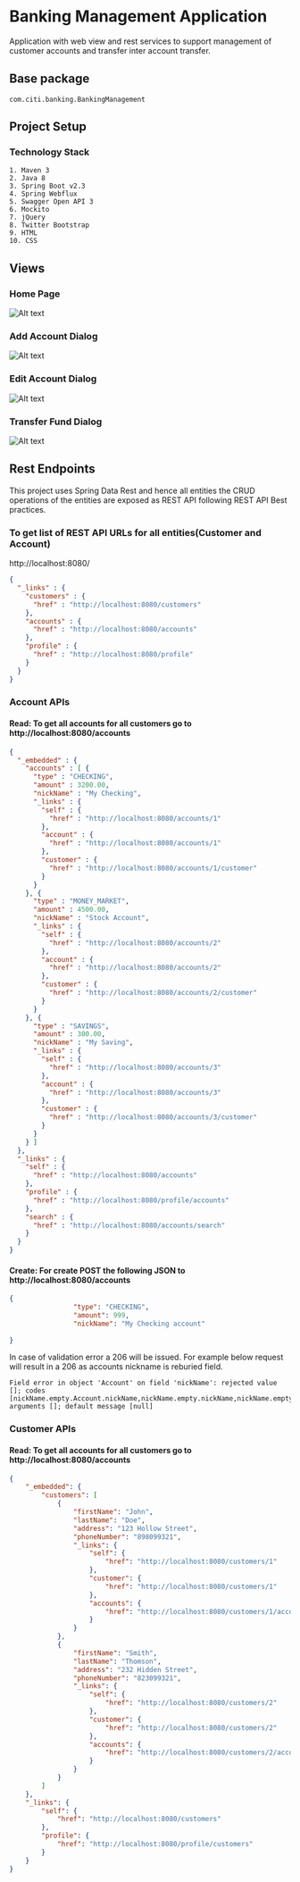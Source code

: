 # Banking Management Application
Application with web view and rest services to support management of customer accounts and transfer inter account transfer.
		
## Base package
```text
com.citi.banking.BankingManagement
```

## Project Setup
### Technology Stack 
```text
1. Maven 3
2. Java 8
3. Spring Boot v2.3
4. Spring Webflux
5. Swagger Open API 3
6. Mockito
7. jQuery
8. Twitter Bootstrap
9. HTML
10. CSS
```

## Views

### Home Page
![Alt text](docs/homePage.PNG?raw=true "Home Page")

### Add Account Dialog
![Alt text](docs/createAccount.PNG?raw=true "Add Account Dialog")

### Edit Account Dialog
![Alt text](docs/editAccount.PNG?raw=true "Edit Account Dialog")

### Transfer Fund Dialog
![Alt text](docs/transferFund.PNG?raw=true "Transfer Fund Dialog")

## Rest Endpoints
This project uses Spring Data Rest and hence all entities the CRUD operations of the entities are exposed
as REST API following REST API Best practices.

### To get list of REST API URLs for all entities(Customer and Account) 
http://localhost:8080/
```json
{
  "_links" : {
    "customers" : {
      "href" : "http://localhost:8080/customers"
    },
    "accounts" : {
      "href" : "http://localhost:8080/accounts"
    },
    "profile" : {
      "href" : "http://localhost:8080/profile"
    }
  }
}
```

### Account APIs

#### Read: To get all accounts for all customers go to http://localhost:8080/accounts
```json
{
  "_embedded" : {
    "accounts" : [ {
      "type" : "CHECKING",
      "amount" : 3200.00,
      "nickName" : "My Checking",
      "_links" : {
        "self" : {
          "href" : "http://localhost:8080/accounts/1"
        },
        "account" : {
          "href" : "http://localhost:8080/accounts/1"
        },
        "customer" : {
          "href" : "http://localhost:8080/accounts/1/customer"
        }
      }
    }, {
      "type" : "MONEY_MARKET",
      "amount" : 4500.00,
      "nickName" : "Stock Account",
      "_links" : {
        "self" : {
          "href" : "http://localhost:8080/accounts/2"
        },
        "account" : {
          "href" : "http://localhost:8080/accounts/2"
        },
        "customer" : {
          "href" : "http://localhost:8080/accounts/2/customer"
        }
      }
    }, {
      "type" : "SAVINGS",
      "amount" : 300.00,
      "nickName" : "My Saving",
      "_links" : {
        "self" : {
          "href" : "http://localhost:8080/accounts/3"
        },
        "account" : {
          "href" : "http://localhost:8080/accounts/3"
        },
        "customer" : {
          "href" : "http://localhost:8080/accounts/3/customer"
        }
      }
    } ]
  },
  "_links" : {
    "self" : {
      "href" : "http://localhost:8080/accounts"
    },
    "profile" : {
      "href" : "http://localhost:8080/profile/accounts"
    },
    "search" : {
      "href" : "http://localhost:8080/accounts/search"
    }
  }
}
```
#### Create: For create POST the following JSON to http://localhost:8080/accounts
```json
{
                "type": "CHECKING",
                "amount": 999,
                "nickName": "My Checking account"
	
}
```
In case of validation error a 206 will be issued. For example below request will result in a 206 as accounts nickname is
reburied field.
```text
Field error in object 'Account' on field 'nickName': rejected value []; codes [nickName.empty.Account.nickName,nickName.empty.nickName,nickName.empty.java.lang.String,nickName.empty]; arguments []; default message [null]
```


### Customer APIs
#### Read: To get all accounts for all customers go to http://localhost:8080/accounts
```json
{
    "_embedded": {
        "customers": [
            {
                "firstName": "John",
                "lastName": "Doe",
                "address": "123 Hollow Street",
                "phoneNumber": "898099321",
                "_links": {
                    "self": {
                        "href": "http://localhost:8080/customers/1"
                    },
                    "customer": {
                        "href": "http://localhost:8080/customers/1"
                    },
                    "accounts": {
                        "href": "http://localhost:8080/customers/1/accounts"
                    }
                }
            },
            {
                "firstName": "Smith",
                "lastName": "Thomson",
                "address": "232 Hidden Street",
                "phoneNumber": "823099321",
                "_links": {
                    "self": {
                        "href": "http://localhost:8080/customers/2"
                    },
                    "customer": {
                        "href": "http://localhost:8080/customers/2"
                    },
                    "accounts": {
                        "href": "http://localhost:8080/customers/2/accounts"
                    }
                }
            }
        ]
    },
    "_links": {
        "self": {
            "href": "http://localhost:8080/customers"
        },
        "profile": {
            "href": "http://localhost:8080/profile/customers"
        }
    }
}
```

